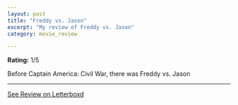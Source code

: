 ```yaml
---
layout: post
title: "Freddy vs. Jason"
excerpt: "My review of Freddy vs. Jason"
category: movie_review

---
```


**Rating:** 1/5

Before Captain America: Civil War, there was Freddy vs. Jason

<hr>

[See Review on Letterboxd](https://boxd.it/2aEMVb)
